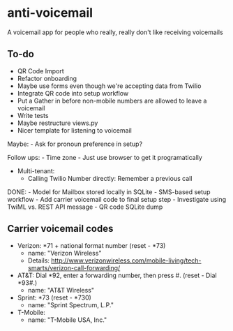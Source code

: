 # anti-voicemail
A voicemail app for people who really, really don't like receiving voicemails

## To-do

- QR Code Import
- Refactor onboarding
- Maybe use forms even though we're accepting data from Twilio
- Integrate QR code into setup workflow
- Put a Gather in before non-mobile numbers are allowed to leave a voicemail
- Write tests
- Maybe restructure views.py
- Nicer template for listening to voicemail

Maybe:
    - Ask for pronoun preference in setup?

Follow ups:
    - Time zone - Just use browser to get it programatically

- Multi-tenant:
    - Calling Twilio Number directly: Remember a previous call

DONE:
    - Model for Mailbox stored locally in SQLite
    - SMS-based setup workflow
    - Add carrier voicemail code to final setup step
    - Investigate using TwiML <Message> vs. REST API message
    - QR code SQLite dump

## Carrier voicemail codes

- Verizon: *71 + national format number (reset - *73)
    - name: "Verizon Wireless"
    - Details: http://www.verizonwireless.com/mobile-living/tech-smarts/verizon-call-forwarding/
- AT&T: Dial *92, enter a forwarding number, then press #. (reset - Dial *93#.)
    - name: "AT&T Wireless"
- Sprint: *73 (reset - *730)
    - name: "Sprint Spectrum, L.P."
- T-Mobile:
    - name: "T-Mobile USA, Inc."
